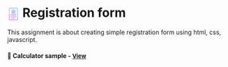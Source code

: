 # <span><img src="./form.png" alt=registration style="height: 1em; vertical-align: middle;"></span>  Registration form

This assignment is about creating simple registration form using html, css, javascript.

<h4>🔹 Calculator sample - <a href="https://simonakom.github.io/registration-form/registration.html" style="font-size:small;">View</a><h4>

